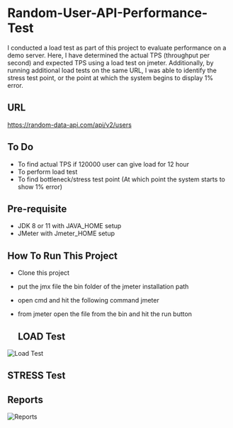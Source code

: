 # Random-User-API-Performance-Test
I conducted a load test as part of this project to evaluate performance on a demo server. Here, I have determined the actual TPS (throughput per second) and expected TPS using a load test on jmeter. Additionally, by running additional load tests on the same URL, I was able to identify the stress test point, or the point at which the system begins to display 1% error.

## URL
https://random-data-api.com/api/v2/users

## To Do
- To find actual TPS if 120000 user can give load for 12 hour
- To perform load test
- To find bottleneck/stress test point (At which point the system starts to show 1% error)

## Pre-requisite
- JDK 8 or 11 with JAVA_HOME setup
- JMeter with Jmeter_HOME setup

## How To Run This Project
- Clone this project
- put the jmx file the bin folder of the jmeter installation path
- open cmd and hit the following command jmeter
- from jmeter open the file from the bin and hit the run button

  ## LOAD Test
 ![Load Test](https://github.com/naoshin2111/Random-User-API-Performance-Test/assets/70252193/b223228a-4fc2-4520-adf9-e660594457da)

  ## STRESS Test
  
  ## Reports
  ![Reports](https://github.com/naoshin2111/Random-User-API-Performance-Test/assets/70252193/ab3d0367-c9b9-40ca-8777-9228265d7c66)


